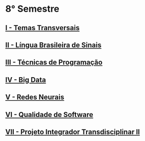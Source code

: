 # 8° Semestre

## [I - Temas Transversais](https://github.com/JefersonMelo/04-UNICSUL/tree/master/08-Semestre/01-Temas-Transversais#temas-transversais)

## [II - Língua Brasileira de Sinais](https://github.com/JefersonMelo/04-UNICSUL/tree/master/08-Semestre/02-L%C3%ADngua-Brasileira-de-Sinais#l%C3%ADngua-brasileira-de-sinais)

## [III - Técnicas de Programação](https://github.com/JefersonMelo/04-UNICSUL/tree/master/08-Semestre/03-T%C3%A9cnicas-de-Porgrama%C3%A7%C3%A3o#t%C3%A9cnicas-de-programa%C3%A7%C3%A3o)

## [IV - Big Data](https://github.com/JefersonMelo/04-UNICSUL/tree/master/08-Semestre/04-Big%20Data#big-data)

## [V - Redes Neurais](https://github.com/JefersonMelo/04-UNICSUL/tree/master/08-Semestre/05-Redes-Neurais#redes-neurais)

## [VI - Qualidade de Software](https://github.com/JefersonMelo/04-UNICSUL/tree/master/08-Semestre/06-Qualidade-de-Software)

## [VII - Projeto Integrador Transdisciplinar II](https://github.com/JefersonMelo/Projeto_Integrador_Coffee_Gourmet#projeto-integrador)

